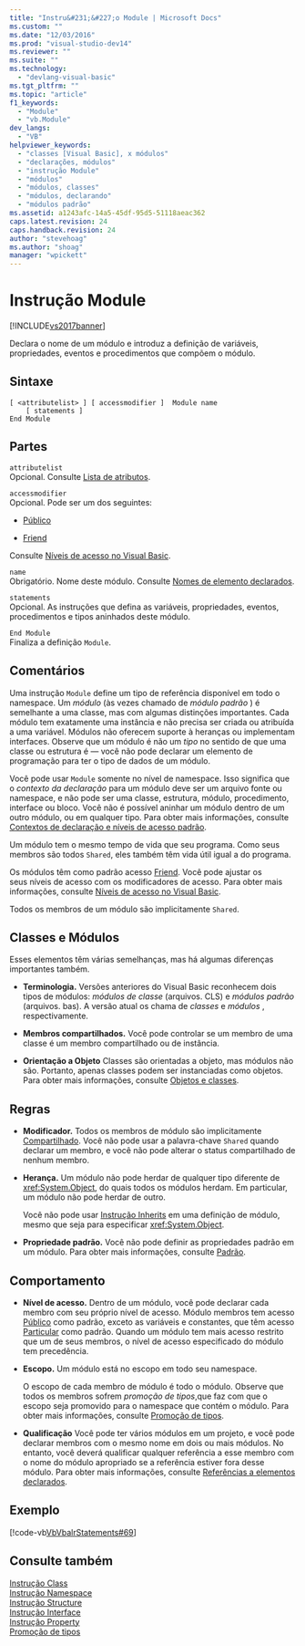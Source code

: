 ```yaml
---
title: "Instru&#231;&#227;o Module | Microsoft Docs"
ms.custom: ""
ms.date: "12/03/2016"
ms.prod: "visual-studio-dev14"
ms.reviewer: ""
ms.suite: ""
ms.technology: 
  - "devlang-visual-basic"
ms.tgt_pltfrm: ""
ms.topic: "article"
f1_keywords: 
  - "Module"
  - "vb.Module"
dev_langs: 
  - "VB"
helpviewer_keywords: 
  - "classes [Visual Basic], x módulos"
  - "declarações, módulos"
  - "instrução Module"
  - "módulos"
  - "módulos, classes"
  - "módulos, declarando"
  - "módulos padrão"
ms.assetid: a1243afc-14a5-45df-95d5-51118aeac362
caps.latest.revision: 24
caps.handback.revision: 24
author: "stevehoag"
ms.author: "shoag"
manager: "wpickett"
---
```

# Instru&#231;&#227;o Module
[!INCLUDE[vs2017banner](../../../csharp/includes/vs2017banner.md)]

Declara o nome de um módulo e introduz a definição de variáveis, propriedades, eventos e procedimentos que compõem o módulo.  
  
## Sintaxe  
  
```  
[ <attributelist> ] [ accessmodifier ]  Module name  
    [ statements ]  
End Module  
```  
  
## Partes  
 `attributelist`  
 Opcional.  Consulte [Lista de atributos](../../../visual-basic/language-reference/statements/attribute-list.md).  
  
 `accessmodifier`  
 Opcional.  Pode ser um dos seguintes:  
  
-   [Público](../../../visual-basic/language-reference/modifiers/public.md)  
  
-   [Friend](../../../visual-basic/language-reference/modifiers/friend.md)  
  
 Consulte [Níveis de acesso no Visual Basic](../../../visual-basic/programming-guide/language-features/declared-elements/access-levels.md).  
  
 `name`  
 Obrigatório.  Nome deste módulo.  Consulte [Nomes de elemento declarados](../../../visual-basic/programming-guide/language-features/declared-elements/declared-element-names.md).  
  
 `statements`  
 Opcional.  As instruções que defina as variáveis, propriedades, eventos, procedimentos e tipos aninhados deste módulo.  
  
 `End Module`  
 Finaliza a definição `Module`.  
  
## Comentários  
 Uma instrução `Module` define um tipo de referência disponível em todo o namespace.  Um *módulo* \(às vezes chamado de  *módulo padrão* \)  é semelhante a uma classe, mas com algumas distinções importantes.  Cada módulo tem exatamente uma instância e não precisa ser criada ou atribuída a uma variável.  Módulos não oferecem suporte à heranças ou implementam interfaces.  Observe que um módulo é não um *tipo* no sentido de que uma classe ou estrutura é — você não pode declarar um elemento de programação para ter o tipo de dados de um módulo.  
  
 Você pode usar `Module` somente no nível de namespace.  Isso significa que o *contexto da declaração*  para um módulo deve ser um arquivo fonte ou namespace, e não pode ser uma classe, estrutura, módulo, procedimento, interface ou bloco.  Você não é possível aninhar um módulo dentro de um outro módulo, ou em qualquer tipo.  Para obter mais informações, consulte [Contextos de declaração e níveis de acesso padrão](../../../visual-basic/language-reference/statements/declaration-contexts-and-default-access-levels.md).  
  
 Um módulo tem o mesmo tempo de vida que seu programa.  Como seus membros são todos `Shared`, eles também têm vida útil igual a do programa.  
  
 Os módulos têm como padrão acesso [Friend](../../../visual-basic/language-reference/modifiers/friend.md).  Você pode ajustar os seus níveis de acesso com os modificadores de acesso.  Para obter mais informações, consulte [Níveis de acesso no Visual Basic](../../../visual-basic/programming-guide/language-features/declared-elements/access-levels.md).  
  
 Todos os membros de um módulo são implicitamente `Shared`.  
  
## Classes e Módulos  
 Esses elementos têm várias semelhanças, mas há algumas diferenças importantes também.  
  
-   **Terminologia.** Versões anteriores do Visual Basic reconhecem dois tipos de módulos:  *módulos de classe* \(arquivos. CLS\) e  *módulos padrão* \(arquivos. bas\).  A versão atual os chama de *classes* e  *módulos* , respectivamente.  
  
-   **Membros compartilhados.** Você pode controlar se um membro de uma classe é um membro compartilhado ou de instância.  
  
-   **Orientação a Objeto** Classes são orientadas a objeto, mas módulos não são.  Portanto, apenas classes podem ser instanciadas como objetos.  Para obter mais informações, consulte [Objetos e classes](../../../visual-basic/programming-guide/language-features/objects-and-classes/index.md).  
  
## Regras  
  
-   **Modificador.** Todos os membros de módulo são implicitamente [Compartilhado](../../../visual-basic/language-reference/modifiers/shared.md).  Você não pode usar a palavra\-chave `Shared` quando declarar um membro, e você não pode alterar o status compartilhado de nenhum membro.  
  
-   **Herança.** Um módulo não pode herdar de qualquer tipo diferente de <xref:System.Object>, do quais todos os módulos herdam.  Em particular, um módulo não pode herdar de outro.  
  
     Você não pode usar [Instrução Inherits](../../../visual-basic/language-reference/statements/inherits-statement.md) em uma definição de módulo, mesmo que seja para especificar <xref:System.Object>.  
  
-   **Propriedade padrão.** Você não pode definir as propriedades padrão em um módulo.  Para obter mais informações, consulte [Padrão](../../../visual-basic/language-reference/modifiers/default.md).  
  
## Comportamento  
  
-   **Nível de acesso.** Dentro de um módulo, você pode declarar cada membro com seu próprio nível de acesso.  Módulo membros tem acesso [Público](../../../visual-basic/language-reference/modifiers/public.md) como padrão, exceto as variáveis e constantes, que têm acesso [Particular](../../../visual-basic/language-reference/modifiers/private.md) como padrão.  Quando um módulo tem mais acesso restrito que um de seus membros, o nível de acesso especificado do módulo tem precedência.  
  
-   **Escopo.** Um módulo está no escopo em todo seu namespace.  
  
     O escopo de cada membro de módulo é todo o módulo.  Observe que todos os membros sofrem *promoção de tipos*,que faz com que o escopo seja promovido para o namespace que contém o módulo.  Para obter mais informações, consulte [Promoção de tipos](../../../visual-basic/programming-guide/language-features/declared-elements/type-promotion.md).  
  
-   **Qualificação** Você pode ter vários módulos em um projeto, e você pode declarar membros com o mesmo nome em dois ou mais módulos.  No entanto, você deverá qualificar qualquer referência a esse membro com o nome do módulo apropriado se a referência estiver fora desse módulo.  Para obter mais informações, consulte [Referências a elementos declarados](../../../visual-basic/programming-guide/language-features/declared-elements/references-to-declared-elements.md).  
  
## Exemplo  
 [!code-vb[VbVbalrStatements#69](../../../visual-basic/language-reference/statements/codesnippet/VisualBasic/module-statement_1.vb)]  
  
## Consulte também  
 [Instrução Class](../../../visual-basic/language-reference/statements/class-statement.md)   
 [Instrução Namespace](../../../visual-basic/language-reference/statements/namespace-statement.md)   
 [Instrução Structure](../../../visual-basic/language-reference/statements/structure-statement.md)   
 [Instrução Interface](../../../visual-basic/language-reference/statements/interface-statement.md)   
 [Instrução Property](../../../visual-basic/language-reference/statements/property-statement.md)   
 [Promoção de tipos](../../../visual-basic/programming-guide/language-features/declared-elements/type-promotion.md)